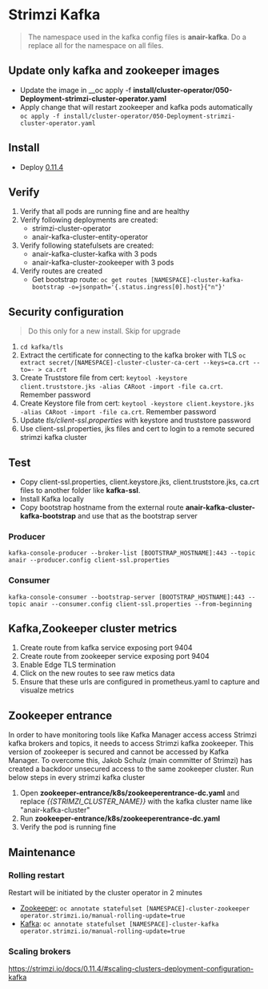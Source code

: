 # Strimzi Kafka

> The namespace used in the kafka config files is __anair-kafka__. Do a replace all for the namespace on all files.

## Update only kafka and zookeeper images
- Update the image in __oc apply -f __install/cluster-operator/050-Deployment-strimzi-cluster-operator.yaml__
- Apply change that will restart zookeeper and kafka pods automatically `oc apply -f install/cluster-operator/050-Deployment-strimzi-cluster-operator.yaml`

## Install
- Deploy [0.11.4](0.11.4/README.md)

## Verify
1. Verify that all pods are running fine and are healthy
2. Verify following deployments are created:
   - strimzi-cluster-operator
   - anair-kafka-cluster-entity-operator
3. Verify following statefulsets are created:
   - anair-kafka-cluster-kafka  with 3 pods
   - anair-kafka-cluster-zookeeper with 3 pods
4. Verify routes are created
   - Get bootstrap route: `oc get routes [NAMESPACE]-cluster-kafka-bootstrap -o=jsonpath='{.status.ingress[0].host}{"n"}'`

## Security configuration
> Do this only for a new install. Skip for upgrade

1. `cd kafka/tls`
1. Extract the certificate for connecting to the kafka broker with TLS
   `oc extract secret/[NAMESPACE]-cluster-cluster-ca-cert --keys=ca.crt --to=- > ca.crt`
1. Create Truststore file from cert: `keytool -keystore client.truststore.jks -alias CARoot -import -file ca.crt`. Remember password
1. Create Keystore file from cert: `keytool -keystore client.keystore.jks -alias CARoot -import -file ca.crt`. Remember password
1. Update _tls/client-ssl.properties_ with keystore and truststore password
2. Use client-ssl.properties, jks files and cert to login to a remote secured strimzi kafka cluster

## Test
- Copy client-ssl.properties, client.keystore.jks, client.truststore.jks, ca.crt files to another folder like __kafka-ssl__.
- Install Kafka locally
- Copy bootstrap hostname from the external route __anair-kafka-cluster-kafka-bootstrap__ and use that as the bootstrap server

### Producer
`kafka-console-producer --broker-list [BOOTSTRAP_HOSTNAME]:443 --topic anair --producer.config client-ssl.properties`

### Consumer
`kafka-console-consumer --bootstrap-server [BOOTSTRAP_HOSTNAME]:443 --topic anair --consumer.config client-ssl.properties --from-beginning`

## Kafka,Zookeeper cluster metrics
1. Create route from kafka service exposing port 9404
2. Create route from zookeeper service exposing port 9404
3. Enable Edge TLS termination
4. Click on the new routes to see raw metics data
5. Ensure that these urls are configured in prometheus.yaml to capture and visualze metrics

## Zookeeper entrance
In order to have monitoring tools like Kafka Manager access access Strimzi kafka brokers and topics, it needs to access Strimzi kafka zookeeper. This version of zookeeper is secured and cannot be accessed by Kafka Manager. To overcome this, Jakob Schulz (main committer of Strimzi) has created a backdoor unsecured access to the same zookeeper cluster. Run below steps in every strimzi kafka cluster

1. Open __zookeeper-entrance/k8s/zookeeperentrance-dc.yaml__ and replace _{{STRIMZI_CLUSTER_NAME}}_ with the kafka cluster name like "anair-kafka-cluster"
2. Run __zookeeper-entrance/k8s/zookeeperentrance-dc.yaml__
3. Verify the pod is running fine


## Maintenance
### Rolling restart
Restart will be initiated by the cluster operator in 2 minutes
- [Zookeeper](https://strimzi.io/docs/0.11.4/#proc-manual-rolling-update-zookeeper-deployment-configuration-kafka): `oc annotate statefulset [NAMESPACE]-cluster-zookeeper operator.strimzi.io/manual-rolling-update=true`
- [Kafka](https://strimzi.io/docs/0.11.4/#proc-manual-rolling-update-kafka-deployment-configuration-kafka): `oc annotate statefulset [NAMESPACE]-cluster-kafka operator.strimzi.io/manual-rolling-update=true`

### Scaling brokers
https://strimzi.io/docs/0.11.4/#scaling-clusters-deployment-configuration-kafka
